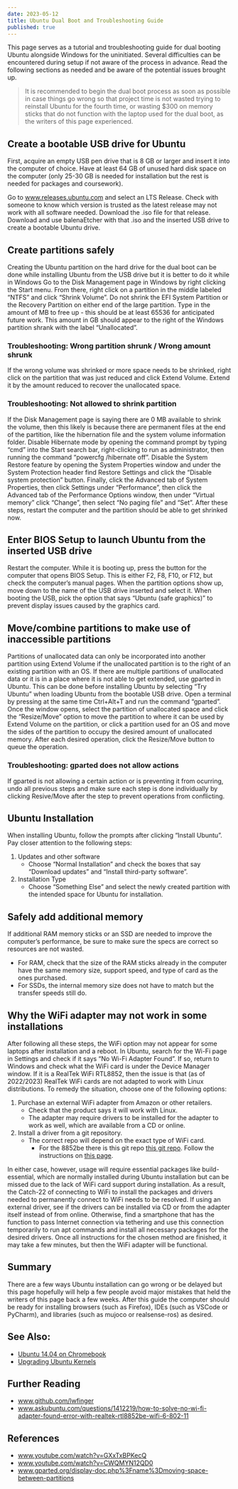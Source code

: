 ```yaml
---
date: 2023-05-12
title: Ubuntu Dual Boot and Troubleshooting Guide
published: true
---
```

This page serves as a tutorial and troubleshooting guide for dual booting Ubuntu alongside Windows for the uninitiated. Several difficulties can be encountered during setup if not aware of the process in advance. Read the following sections as needed and be aware of the potential issues brought up.

> It is recommended to begin the dual boot process as soon as possible in case things go wrong so that project time is not wasted trying to reinstall Ubuntu for the fourth time, or wasting $300 on memory sticks that do not function with the laptop used for the dual boot, as the writers of this  page experienced.

## Create a bootable USB drive for Ubuntu
First, acquire an empty USB pen drive that is 8 GB or larger and insert it into the computer of choice. Have at least 64 GB of unused hard disk space on the computer (only 25-30 GB is needed for installation but the rest is needed for packages and coursework). 

Go to www.releases.ubuntu.com and select an LTS Release. Check with someone to know which version is trusted as the latest release may not work with all software needed. Download the .iso file for that release. Download and use balenaEtcher with that .iso and the inserted USB drive to create a bootable Ubuntu drive.

## Create partitions safely
Creating the Ubuntu partition on the hard drive for the dual boot can be done while installing Ubuntu from the USB drive but it is better to do it while in Windows Go to the Disk Management page in Windows by right clicking the Start menu. From there, right click on a partition in the middle labeled “NTFS” and click “Shrink Volume”. Do not shrink the EFI System Partition or the Recovery Partition on either end of the large partition. Type in the amount of MB to free up - this should be at least 65536 for anticipated future work. This amount in GB should appear to the right of the Windows partition shrank with the label “Unallocated”.

### Troubleshooting: Wrong partition shrunk / Wrong amount shrunk
If the wrong volume was shrinked or more space needs to be shrinked, right click on the partition that was just reduced and click Extend Volume. Extend it by the amount reduced to recover the unallocated space.

### Troubleshooting: Not allowed to shrink partition
If the Disk Management page is saying there are 0 MB available to shrink the volume, then this likely is because there are permanent files at the end of the partition, like the hibernation file and the system volume information folder. Disable Hibernate mode by opening the command prompt by typing “cmd” into the Start search bar, right-clicking to run as administrator, then running the command “powercfg /hibernate off”. Disable the System Restore feature by opening the System Properties window and under the System Protection header find Restore Settings and click the “Disable system protection” button. Finally, click the Advanced tab of System Properties, then click Settings under “Performance”, then click the Advanced tab of the Performance Options window, then under “Virtual memory” click “Change”, then select “No paging file” and “Set”. After these steps, restart the computer and the partition should be able to get shrinked now.

## Enter BIOS Setup to launch Ubuntu from the inserted USB drive
Restart the computer. While it is booting up, press the button for the computer that opens BIOS Setup. This is either F2, F8, F10, or F12, but check the computer’s manual pages. When the partition options show up, move down to the name of the USB drive inserted and select it. When booting the USB, pick the option that says “Ubuntu (safe graphics)” to prevent display issues caused by the graphics card.

## Move/combine partitions to make use of inaccessible partitions
Partitions of unallocated data can only be incorporated into another partition using Extend Volume if the unallocated partition is to the right of an existing partition with an OS. If there are multiple partitions of unallocated data or it is in a place where it is not able to get extended, use gparted in Ubuntu. This can be done before installing Ubuntu by selecting “Try Ubuntu” when loading Ubuntu from the bootable USB drive. Open a terminal by pressing at the same time Ctrl+Alt+T and run the command “gparted”. Once the window opens, select the partition of unallocated space and click the “Resize/Move” option to move the partition to where it can be used by Extend Volume on the partition, or click a partition used for an OS and move the sides of the partition to occupy the desired amount of unallocated memory. After each desired operation, click the Resize/Move button to queue the operation.

### Troubleshooting: gparted does not allow actions
If gparted is not allowing a certain action or is preventing it from ocurring, undo all previous steps and make sure each step is done individually by clicking Resive/Move after the step to prevent operations from conflicting.

## Ubuntu Installation
When installing Ubuntu, follow the prompts after clicking “Install Ubuntu”. Pay closer attention to the following steps:

1. Updates and other software
	- Choose “Normal Installation” and check the boxes that say “Download updates” and “Install third-party software”.
2. Installation Type
	- Choose “Something Else” and select the newly created partition with the intended space for Ubuntu for installation.

## Safely add additional memory 
If additional RAM memory sticks or an SSD are needed to improve the computer’s performance, be sure to make sure the specs are correct so resources are not wasted. 
- For RAM, check that the size of the RAM sticks already in the computer have the same memory size, support speed, and type of card as the ones purchased. 
- For SSDs, the internal memory size does not have to match but the transfer speeds still do.

## Why the WiFi adapter may not work in some installations 
After following all these steps, the WiFi option may not appear for some laptops after installation and a reboot. In Ubuntu, search for the Wi-Fi page in Settings and check if it says “No Wi-Fi Adapter Found”. If so, return to Windows and check what the WiFi card is under the Device Manager window. If it is a RealTek WiFi RTL8852, then the issue is that (as of 2022/2023) RealTek WiFi cards are not adapted to work with Linux distributions. To remedy the situation, choose one of the following options:
1. Purchase an external WiFi adapter from Amazon or other retailers.
	- Check that the product says it will work with Linux. 
    - The adapter may require drivers to be installed for the adapter to work as well, which are available from a CD or online.
2. Install a driver from a git repository. 
	- The correct repo will depend on the exact type of WiFi card. 
    	- For the 8852be there is this git repo [this git repo](https://github.com/HRex39/rtl8852be/tree/main). Follow the instructions on [this page](https://askubuntu.com/questions/1412219/how-to-solve-no-wi-fi-adapter-found-error-with-realtek-rtl8852be-wifi-6-802-11).

In either case, however, usage will require essential packages like build-essential, which are normally installed during Ubuntu installation but can be missed due to the lack of WiFi card support during installation. As a result, the Catch-22 of connecting to WiFi to install the packages and drivers needed to permanently connect to WiFi needs to be resolved. If using an external driver, see if the drivers can be installed via CD or from the adapter itself instead of from online. Otherwise, find a smartphone that has the function to pass Internet connection via tethering and use this connection temporarily to run apt commands and install all necessary packages for the desired drivers. Once all instructions for the chosen method are finished, it may take a few minutes, but then the WiFi adapter will be functional. 

## Summary
There are a few ways Ubuntu installation can go wrong or be delayed but this page hopefully will help a few people avoid major mistakes that held the writers of this page back a few weeks. After this guide the computer should be ready for installing browsers (such as Firefox), IDEs (such as VSCode or PyCharm), and libraries (such as mujoco or realsense-ros) as desired.

## See Also:
- [Ubuntu 14.04 on Chromebook](https://roboticsknowledgebase.com/wiki/computing/ubuntu-chromebook)
- [Upgrading Ubuntu Kernels](https://roboticsknowledgebase.com/wiki/computing/upgrading-ubuntu-kenel)

## Further Reading
- www.github.com/lwfinger
- www.askubuntu.com/questions/1412219/how-to-solve-no-wi-fi-adapter-found-error-with-realtek-rtl8852be-wifi-6-802-11

## References
- www.youtube.com/watch?v=GXxTxBPKecQ
- www.youtube.com/watch?v=CWQMYN12QD0
- www.gparted.org/display-doc.php%3Fname%3Dmoving-space-between-partitions
